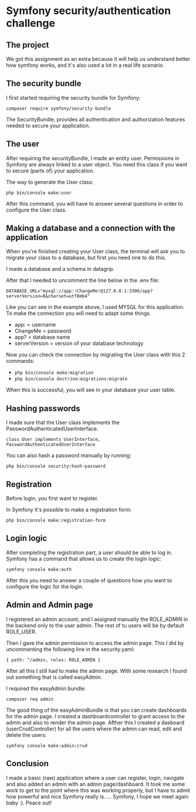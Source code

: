 # Symfony security/authentication challenge

## The project
We got this assignment as an extra because it will help us understand better how symfony works, and it's also used a lot in a real life scenario.

## The security bundle
I first started requiring the security bundle for Symfony:

`composer require symfony/security-bundle`

The SecurityBundle, provides all authentication and authorization features needed to secure your application.

## The user

After requiring the securityBundle, I made an entity user. Permissions in Symfony are always linked to a user object. You need this class if you want to secure (parts of) your application.

The way to generate the User class:

`php bin/console make:user`

After this command, you will have to answer several questions in order to configure the User class.

## Making a database and a connection with the application

When you're finished creating your User class, the terminal will ask you to migrate your class to a database, but first you need one to do this.

I made a database and a schema in datagrip.

After that I needed to  uncomment the line below in the .env file:

`DATABASE_URL="mysql://app:!ChangeMe!@127.0.0.1:3306/app?serverVersion=8&charset=utf8mb4"`

Like you can see in the example above, I used MYSQL for this application. To make the connection you will need to adapt some things.

- app: = username
- ChangeMe = password
- app? = database name
- serverVersion = version of your database technology

Now you can check the connection by migrating the User class with this 2 commands:

- `php bin/console make:migration`
- `php bin/console doctrine:migrations:migrate`

When this is successful, you will see in your database your user table.

## Hashing passwords

I made sure that the User class implements the PasswordAuthenticatedUserInterface.

`class User implements UserInterface, PasswordAuthenticatedUserInterface`

You can also hash a password manually by running:

`php bin/console security:hash-password`

## Registration 

Before login, you first want to register.

In Symfony it's possible to make a registration form:

`php bin/console make:registration-form`

## Login logic

After completing the registration part, a user should be able to log in. 
Symfony has a command that allows us to create the login logic:

`symfony console make:auth`

After this you need to answer a couple of questions how you want to configure the logic for the login. 

## Admin and Admin page

I registered an admin account, and I assigned manually the ROLE_ADMIN in the backend only to the user admin.
The rest of tu users will be by default ROLE_USER.

Then I gave the admin permission to access the admin page.
This I did by uncommenting the following line in the security.yaml:

`{ path: ^/admin, roles: ROLE_ADMIN }`

After all this I still had to make the admin page. With some research I found out something that is called easyAdmin.

I required the easyAdmin bundle: 

`composer req admin`

The good thing of the easyAdminBundle is that you can create dashboards for the admin page.
I created a dashboardcontroller to grant access to the admin and also to render the admin page.
Afther this I created a dasboard (userCrudController) for all the users where the admin can read, edit and delete the users:

`symfony console make:admin:crud`


## Conclusion

I made a basic (raw) application where a user can register, login, navigate and also added an admin with an admin page/dashboard.
It took me some work to get to the point where this was working properly, but I have to admit how powerful and nice Symfony really is.....
Symfony, I hope we meet again baby :).
Peace out!







